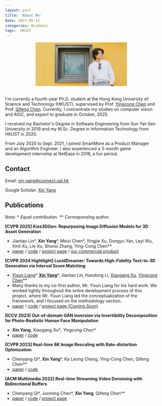 ```yaml
---
layout: post
title: 'About Me'
date: 2023-06-12
categories: Academic
tags:  HKUST
---
```


<!-- subtitle: 'It's more fun to be a pirate than to join the Navy.' -->

<div align=center>
<img src="/assets/img/selfie.JPG" width="60%"/>  
</div>

<br/>

I'm currently a fourth-year Ph.D. student at the Hong Kong University of Science and Technology (HKUST), supervised by Prof. [Yingcong Chen](https://www.yingcong.me) and Prof. [Qifeng Chen](https://cqf.io). Currently, I concentrate my studies on computer vision and AIGC, and expect to graduate in October, 2025.

I received my Bachelor's Degree in Software Engineering from Sun Yat-Sen University in 2019 and my M.Sc. Degree in Information Technology from HKUST in 2020. 

From July 2020 to Sept. 2021, I joined SmartMore as a Product Manager and an Algorithm Engineer. I also experienced a 3-month game development internship at NetEase in 2018, a fun period.

## Contact

Email: [xin.yang@connect.ust.hk](mailto:xin.yang@connect.ust.hk)

Google Scholar: [Xin Yang](https://scholar.google.com/citations?user=O7I3Sy8AAAAJ&hl=zh-CN)
<br/>

## Publications
Note: \* *Equal contribution.* \** *Corresponding author.*

**[CVPR 2025] Kiss3DGen: Repurposing Image Diffusion Models for 3D Asset Generation**
- Jiantao Lin\*, **Xin Yang**\*, Meixi Chen\*, Yingjie Xu, Dongyu Yan, Leyi Wu, Xinli Xu, Lie Xu, Shunsi Zhang, Ying-Cong Chen\**
- [paper](https://arxiv.org/abs/2503.01370) / [code](https://github.com/EnVision-Research/Kiss3DGen) / [project page](https://ltt-o.github.io/Kiss3dgen.github.io/) / [our commercial product](https://gen3d.funnycp.com)

**[CVPR 2024 Hightlight] LucidDreamer: Towards High-Fidelity Text-to-3D Generation via Interval Score Matching**
- [Yixun Liang](https://yixunliang.github.io/)\* [**Xin Yang**](https://abnervictor.github.io/2023/06/12/Academic-Self-Intro.html)\*, Jiantao Lin, Haodong Li, [Xiaogang Xu](https://xiaogang00.github.io), [Yingcong Chen](https://www.yingcong.me)\**
- Many thanks to my co-first author, Mr. Yixun Liang for his hard work. We worked tightly throughout the entire development process of this project, where Mr. Yixun Liang led the conceptualization of the framework, and I focused on the methodology section.
- [paper](https://arxiv.org/abs/2311.11284) / [code](https://github.com/EnVision-Research/LucidDreamer) / [project page (Coming Soon)]()

**[ICCV 2023] Out-of-domain GAN inversion via Invertibility Decomposition for Photo-Realistic Human Face Manipulation**
  - **Xin Yang**, Xiaogang Xu\**, Yingcong Chen\**
  - [paper](https://arxiv.org/abs/2212.09262) / [code](https://github.com/AbnerVictor/OOD-GAN-inversion)

**[CVPR 2023] Real-time 6K Image Rescaling with Rate-distortion Optimization**
  - Chenyang Qi\*, **Xin Yang**\*, Ka Leong Cheng, Ying-Cong Chen, Qifeng Chen\**
  - [paper](https://arxiv.org/abs/2304.01064) / [code](https://github.com/AbnerVictor/HyperThumbnail)

**[ACM Multimedia 2022] Real-time Streaming Video Denoising with Bidirectional Buffers**
  - Chenyang Qi\*, Junming Chen\*, **Xin Yang**, Qifeng Chen\**
  - [paper](https://arxiv.org/abs/2207.06937) / [code](https://github.com/ChenyangQiQi/BSVD) / [project page](https://chenyangqiqi.github.io/BSVD/index.html)
